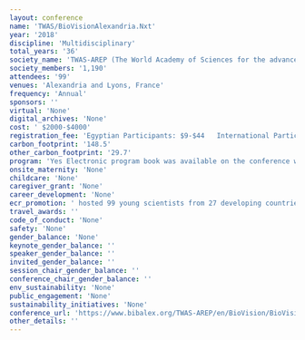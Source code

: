 ```yaml
---
layout: conference 
name: 'TWAS/BioVisionAlexandria.Nxt'
year: '2018'
discipline: 'Multidisciplinary'
total_years: '36'
society_name: 'TWAS-AREP (The World Academy of Sciences for the advancement of science in developing countries (TWAS) is a global science academy based in Trieste, Italy)'
society_members: '1,190'
attendees: '99'
venues: 'Alexandria and Lyons, France'
frequency: 'Annual'
sponsors: ''
virtual: 'None'
digital_archives: 'None'
cost: ' $2000-$4000'
registration_fee: 'Egyptian Participants: $9-$44   International Participants: $90-$1000'
carbon_footprint: '148.5'
other_carbon_footprint: '29.7'
program: 'Yes Electronic program book was available on the conference website.'
onsite_maternity: 'None'
childcare: 'None'
caregiver_grant: 'None'
career_development: 'None'
ecr_promotion: ' hosted 99 young scientists from 27 developing countries to discuss the problems these scientists face when conducting research in their respective countries.'
travel_awards: ''
code_of_conduct: 'None'
safety: 'None'
gender_balance: 'None'
keynote_gender_balance: ''
speaker_gender_balance: ''
invited_gender_balance: ''
session_chair_gender_balance: ''
conference_chair_gender_balance: ''
env_sustainability: 'None'
public_engagement: 'None'
sustainability_initiatives: 'None'
conference_url: 'https://www.bibalex.org/TWAS-AREP/en/BioVision/BioVision.aspx'
other_details: ''
---
```

